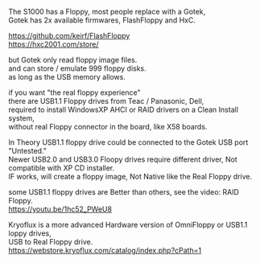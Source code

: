 The S1000 has a Floppy, most people replace with a Gotek,  </br>
Gotek has 2x available firmwares, FlashFloppy and HxC.  </br>

https://github.com/keirf/FlashFloppy </br>
https://hxc2001.com/store/ </br>

but Gotek only read floppy image files. </br>
and can store / emulate 999 floppy disks. </br>
as long as the USB memory allows. </br>

if you want "the real floppy experience" </br>
there are USB1.1 Floppy drives from Teac / Panasonic, Dell, </br>
required to install WindowsXP AHCI or RAID drivers on a Clean Install system, </br>
without real Floppy connector in the board, like X58 boards. </br>

In Theory USB1.1 floppy drive could be connected to the Gotek USB port "Untested." </br> 
Newer USB2.0 and USB3.0 Floopy drives require different driver, Not compatible with XP CD installer. </br>
IF works, will create a floppy image, Not Native like the Real Floppy drive. </br>

some USB1.1 floppy drives are Better than others, see the video: RAID Floppy. </br>
https://youtu.be/1hc52_PWeU8 </br>

Kryoflux is a more advanced Hardware version of OmniFloppy or USB1.1 loppy drives, </br>
USB to Real Floppy drive. </br>
https://webstore.kryoflux.com/catalog/index.php?cPath=1 </br>
